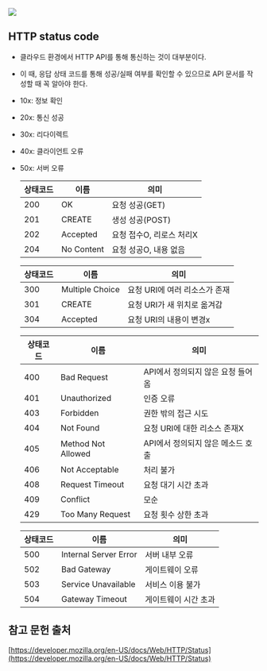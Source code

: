 ![](https://velog.velcdn.com/images/cosmos/post/17810842-7300-4743-b3c6-d79311f3f59b/image.png)

## HTTP status code
- 클라우드 환경에서 HTTP API를 통해 통신하는 것이 대부분이다.
- 이 때, 응답 상태 코드를 통해 성공/실패 여부를 확인할 수 있으므로 API 문서를 작성할 때 꼭 알아야 한다.
- 10x: 정보 확인
- 20x: 통신 성공
- 30x: 리다이렉트
- 40x: 클라이언트 오류
- 50x: 서버 오류

    |상태코드|이름|의미|
    |---|---|---|
    |200|OK|요청 성공(GET)|
    |201|CREATE|생성 성공(POST)|
    |202|Accepted|요청 접수O, 리로스 처리X|
    |204|No Content|요청 성공O, 내용 없음|
    
    |상태코드|이름|의미|
    |---|---|---|
    |300|Multiple Choice|요청 URI에 여러 리소스가 존재|
    |301|CREATE|요청 URI가 새 위치로 옮겨감|
    |304|Accepted|요청 URI의 내용이 변경x|
    
    | 상태코드 | 이름 | 의미 |
    | --- | --- | --- |
    | 400 | Bad Request | API에서 정의되지 않은 요청 들어옴 |
    | 401 | Unauthorized | 인증 오류 |
    | 403 | Forbidden | 권한 밖의 접근 시도 |
    | 404 | Not Found | 요청 URI에 대한 리소스 존재X |
    | 405 | Method Not Allowed | API에서 정의되지 않은 메소드 호출 |
    | 406 | Not Acceptable | 처리 불가 |
    | 408 | Request Timeout | 요청 대기 시간 초과 |
    | 409 | Conflict | 모순 |
    | 429 | Too Many Request | 요청 횟수 상한 초과 |
    
    |상태코드|이름|의미|
    |---|---|---|
    |500|Internal Server Error|서버 내부 오류|
    |502|Bad Gateway|게이트웨이 오류|
    |503|Service Unavailable|서비스 이용 불가|
    |504|Gateway Timeout|게이트웨이 시간 초과|
    

## 참고 문헌 출처
[https://developer.mozilla.org/en-US/docs/Web/HTTP/Status](https://developer.mozilla.org/en-US/docs/Web/HTTP/Status)
